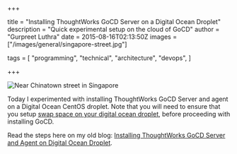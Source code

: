 +++

title = "Installing ThoughtWorks GoCD Server on a Digital Ocean Droplet"
description = "Quick experimental setup on the cloud of GoCD"
author = "Gurpreet Luthra"
date = 2015-08-16T02:13:50Z
images = ["/images/general/singapore-street.jpg"]


tags = [
    "programming",
    "technical",
    "architecture",
    "devops",
]

+++

![Near Chinatown street in Singapore](/images/general/singapore-street.jpg "Near Chinatown street in Singapore")


Today I experimented with installing ThoughtWorks GoCD Server and agent on a Digital Ocean CentOS droplet. 
Note that you will need to ensure that you setup [swap space on your digital ocean droplet](https://www.digitalocean.com/community/tutorials/how-to-add-swap-on-centos-6),
before proceeding with installing GoCD. 

Read the steps here on my old blog: [Installing ThoughtWorks GoCD Server and Agent on Digital Ocean Droplet](http://techie-notebook.blogspot.com/2015/08/installing-thoughtworks-go-server-agent.html).
